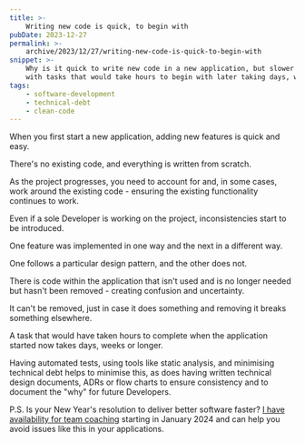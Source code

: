 ```yaml
---
title: >-
    Writing new code is quick, to begin with
pubDate: 2023-12-27
permalink: >-
    archive/2023/12/27/writing-new-code-is-quick-to-begin-with
snippet: >-
    Why is it quick to write new code in a new application, but slower as the project progresses,
    with tasks that would take hours to begin with later taking days, weeks or longer.
tags:
    - software-development
    - technical-debt
    - clean-code
---
```


When you first start a new application, adding new features is quick and easy.

There's no existing code, and everything is written from scratch.

As the project progresses, you need to account for and, in some cases, work around the existing code - ensuring the existing functionality continues to work.

Even if a sole Developer is working on the project, inconsistencies start to be introduced.

One feature was implemented in one way and the next in a different way.

One follows a particular design pattern, and the other does not.

There is code within the application that isn't used and is no longer needed but hasn't been removed - creating confusion and uncertainty.

It can't be removed, just in case it does something and removing it breaks something elsewhere.

A task that would have taken hours to complete when the application started now takes days, weeks or longer.

Having automated tests, using tools like static analysis, and minimising technical debt helps to minimise this, as does having written technical design documents, ADRs or flow charts to ensure consistency and to document the "why" for future Developers.

P.S. Is your New Year's resolution to deliver better software faster? [I have availability for team coaching][team coaching] starting in January 2024 and can help you avoid issues like this in your applications.

[team coaching]: https://www.oliverdavies.uk/team-coaching
